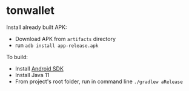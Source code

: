 # tonwallet

Install already built APK:

* Download APK from `artifacts` directory
* run `adb install app-release.apk`

To build:

* Install [Android SDK](https://developer.android.com/studio)
* Install Java 11
* From project's root folder, run in command line `./gradlew aRelease`
